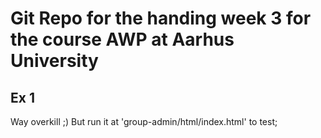 Git Repo for the handing week 3 for the course AWP at Aarhus University
========================================================================

Ex 1
----
Way overkill ;) But run it at 'group-admin/html/index.html' to test;